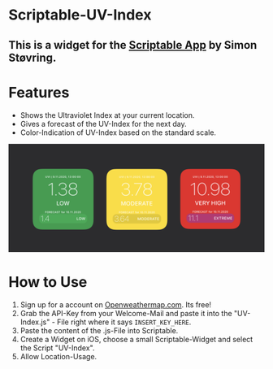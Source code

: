 # Scriptable-UV-Index

## This is a widget for the [Scriptable App](https://scriptable.app/) by Simon Støvring.

# Features

- Shows the Ultraviolet Index at your current location.
- Gives a forecast of the UV-Index for the next day.
- Color-Indication of UV-Index based on the standard scale.

![](images/uv-index-widget.png)


# How to Use

1. Sign up for a account on [Openweathermap.com](https://openweathermap.org/appid). Its free!
2. Grab the API-Key from your Welcome-Mail and paste it into the "UV-Index.js" - File right where it says `INSERT_KEY_HERE`.
3. Paste the content of the .js-File into Scriptable.
4. Create a Widget on iOS, choose a small Scriptable-Widget and select the Script "UV-Index".
5. Allow Location-Usage.
